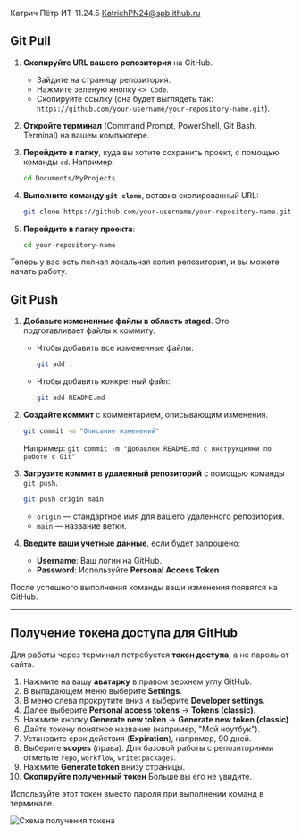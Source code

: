 Катрич Пётр
ИТ-11.24.5
KatrichPN24@spb.ithub.ru
## Git Pull

1.  **Скопируйте URL вашего репозитория** на GitHub.
    *   Зайдите на страницу репозитория.
    *   Нажмите зеленую кнопку `<> Code`.
    *   Скопируйте ссылку (она будет выглядеть так: `https://github.com/your-username/your-repository-name.git`).

2.  **Откройте терминал** (Command Prompt, PowerShell, Git Bash, Terminal) на вашем компьютере.

3.  **Перейдите в папку**, куда вы хотите сохранить проект, с помощью команды `cd`. Например:
    ```bash
    cd Documents/MyProjects
    ```

4.  **Выполните команду `git clone`**, вставив скопированный URL:
    ```bash
    git clone https://github.com/your-username/your-repository-name.git
    ```

5.  **Перейдите в папку проекта**:
    ```bash
    cd your-repository-name
    ```

Теперь у вас есть полная локальная копия репозитория, и вы можете начать работу.

## Git Push

1.  **Добавьте измененные файлы в область staged**. Это подготавливает файлы к коммиту.
    *   Чтобы добавить все измененные файлы:
        ```bash
        git add .
        ```
    *   Чтобы добавить конкретный файл:
        ```bash
        git add README.md
        ```

2.  **Создайте коммит** с комментарием, описывающим изменения.
    ```bash
    git commit -m "Описание изменений"
    ```
    Например: `git commit -m "Добавлен README.md с инструкциями по работе с Git"`

3.  **Загрузите коммит в удаленный репозиторий** с помощью команды `git push`.
    ```bash
    git push origin main
    ```
    *   `origin` — стандартное имя для вашего удаленного репозитория.
    *   `main` — название ветки.

4.  **Введите ваши учетные данные**, если будет запрошено:
    *   **Username**: Ваш логин на GitHub.
    *   **Password**: Используйте **Personal Access Token**

После успешного выполнения команды ваши изменения появятся на GitHub.

---

## Получение токена доступа для GitHub

Для работы через терминал потребуется **токен доступа**, а не пароль от сайта.

1.  Нажмите на вашу **аватарку** в правом верхнем углу GitHub.
2.  В выпадающем меню выберите **Settings**.
3.  В меню слева прокрутите вниз и выберите **Developer settings**.
4.  Далее выберите **Personal access tokens** -> **Tokens (classic)**.
5.  Нажмите кнопку **Generate new token** -> **Generate new token (classic)**.
6.  Дайте токену понятное название (например, "Мой ноутбук").
7.  Установите срок действия (**Expiration**), например, 90 дней.
8.  Выберите **scopes** (права). Для базовой работы с репозиториями отметьте `repo`, `workflow`, `write:packages`.
9.  Нажмите **Generate token** внизу страницы.
10. **Скопируйте полученный токен** Больше вы его не увидите.

Используйте этот токен вместо пароля при выполнении команд в терминале.

![Схема получения токена](https://docs.github.com/assets/cb-79133/images/help/settings/personal_access_tokens_traditional.png)
